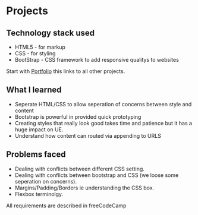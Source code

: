 <h1> Projects </h1>

<h2> Technology stack used </h2>

* HTML5 - for markup
* CSS - for styling
* BootStrap - CSS framework to add responsive qualitys to websites

Start with [Portfolio](https://codepen.io/sean_mull/full/BaWedXx) this links to all other projects.

<h2> What I learned </h2>

* Seperate HTML/CSS to allow seperation of concerns between style and content
* Bootstrap is powerful in provided quick prototyping
* Creating styles that really look good takes time and patience but it has a huge impact on UE.
* Understand how content can routed via appending to URLS




<h2> Problems faced </h2>

* Dealing with conflicts between different CSS setting.
* Dealing with conflicts between bootstrap and CSS (we loose some seperation on concerns).
* Margins/Padding/Borders ie understanding the CSS box.
* Flexbox terminolgy.


All requirements are described in freeCodeCamp

